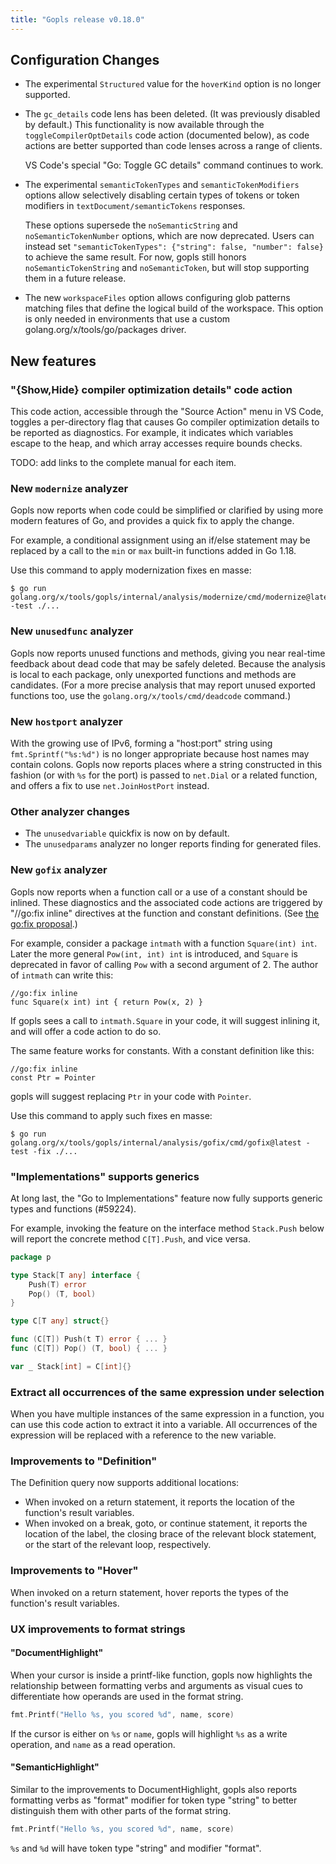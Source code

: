```yaml
---
title: "Gopls release v0.18.0"
---
```


## Configuration Changes

<!-- TODO(rfindley): add links to relevant settings documentation -->

- The experimental `Structured` value for the `hoverKind` option is no longer
  supported.

- The `gc_details` code lens has been deleted. (It was previously disabled by
  default.) This functionality is now available through the
  `toggleCompilerOptDetails` code action (documented below), as code
  actions are better supported than code lenses across a range of clients.

  VS Code's special "Go: Toggle GC details" command continues to work.

- The experimental `semanticTokenTypes` and `semanticTokenModifiers` options
  allow selectively disabling certain types of tokens or token modifiers in
  `textDocument/semanticTokens` responses.

  These options supersede the `noSemanticString` and `noSemanticTokenNumber`
  options, which are now deprecated. Users can instead set
  `"semanticTokenTypes": {"string": false, "number": false}` to achieve the
  same result. For now, gopls still honors `noSemanticTokenString` and
  `noSemanticToken`, but will stop supporting them in a future release.

- The new `workspaceFiles` option allows configuring glob patterns matching
  files that define the logical build of the workspace. This option is only
  needed in environments that use a custom golang.org/x/tools/go/packages
  driver.

## New features

### "{Show,Hide} compiler optimization details" code action

This code action, accessible through the "Source Action" menu in VS
Code, toggles a per-directory flag that causes Go compiler optimization
details to be reported as diagnostics. For example, it indicates which
variables escape to the heap, and which array accesses require bounds
checks.

TODO: add links to the complete manual for each item.

### New `modernize` analyzer

Gopls now reports when code could be simplified or clarified by
using more modern features of Go, and provides a quick fix to apply
the change.

For example, a conditional assignment using an if/else statement may
be replaced by a call to the `min` or `max` built-in functions added
in Go 1.18.

Use this command to apply modernization fixes en masse:
```
$ go run golang.org/x/tools/gopls/internal/analysis/modernize/cmd/modernize@latest -test ./...
```

### New `unusedfunc` analyzer

Gopls now reports unused functions and methods, giving you near
real-time feedback about dead code that may be safely deleted.
Because the analysis is local to each package, only unexported
functions and methods are candidates.
(For a more precise analysis that may report unused exported
functions too, use the `golang.org/x/tools/cmd/deadcode` command.)

### New `hostport` analyzer

With the growing use of IPv6, forming a "host:port" string using
`fmt.Sprintf("%s:%d")` is no longer appropriate because host names may
contain colons. Gopls now reports places where a string constructed in
this fashion (or with `%s` for the port) is passed to `net.Dial` or a
related function, and offers a fix to use `net.JoinHostPort`
instead.

### Other analyzer changes

- The `unusedvariable` quickfix is now on by default.
- The `unusedparams` analyzer no longer reports finding for generated files.

### New `gofix` analyzer

Gopls now reports when a function call or a use of a constant should be inlined.
These diagnostics and the associated code actions are triggered by "//go:fix inline"
directives at the function and constant definitions.
(See [the go:fix proposal](https://go.dev/issue/32816).)

For example, consider a package `intmath` with a function `Square(int) int`.
Later the more general `Pow(int, int) int` is introduced, and `Square` is deprecated
in favor of calling `Pow` with a second argument of 2. The author of `intmath`
can write this:
```
//go:fix inline
func Square(x int) int { return Pow(x, 2) }
```
If gopls sees a call to `intmath.Square` in your code, it will suggest inlining
it, and will offer a code action to do so.

The same feature works for constants.
With a constant definition like this:
```
//go:fix inline
const Ptr = Pointer
```
gopls will suggest replacing `Ptr` in your code with `Pointer`.

Use this command to apply such fixes en masse:

```
$ go run golang.org/x/tools/gopls/internal/analysis/gofix/cmd/gofix@latest -test -fix ./...
```

### "Implementations" supports generics

At long last, the "Go to Implementations" feature now fully supports
generic types and functions (#59224).

For example, invoking the feature on the interface method `Stack.Push`
below will report the concrete method `C[T].Push`, and vice versa.

```go
package p

type Stack[T any] interface {
	Push(T) error
	Pop() (T, bool)
}

type C[T any] struct{}

func (C[T]) Push(t T) error { ... }
func (C[T]) Pop() (T, bool) { ... }

var _ Stack[int] = C[int]{}
```

### Extract all occurrences of the same expression under selection

When you have multiple instances of the same expression in a function,
you can use this code action to extract it into a variable.
All occurrences of the expression will be replaced with a reference to the new variable.

### Improvements to "Definition"

The Definition query now supports additional locations:

- When invoked on a return statement, it reports the location
  of the function's result variables.
- When invoked on a break, goto, or continue statement, it reports
  the location of the label, the closing brace of the relevant
  block statement, or the start of the relevant loop, respectively.

### Improvements to "Hover"

When invoked on a return statement, hover reports the types of
the function's result variables.

### UX improvements to format strings

#### "DocumentHighlight"

When your cursor is inside a printf-like function, gopls now highlights the relationship between
formatting verbs and arguments as visual cues to differentiate how operands are used in the format string.

```go
fmt.Printf("Hello %s, you scored %d", name, score)
```

If the cursor is either on `%s` or `name`, gopls will highlight `%s` as a write operation,
and `name` as a read operation.

#### "SemanticHighlight"

Similar to the improvements to DocumentHighlight, gopls also reports formatting verbs
as "format" modifier for token type "string" to better distinguish them with other parts of the format string.

```go
fmt.Printf("Hello %s, you scored %d", name, score)
```

`%s` and `%d` will have token type "string" and modifier "format".
